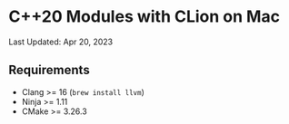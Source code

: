 # C++20 Modules with CLion on Mac
Last Updated: Apr 20, 2023

## Requirements
- Clang >= 16 (`brew install llvm`)
- Ninja >= 1.11
- CMake >= 3.26.3